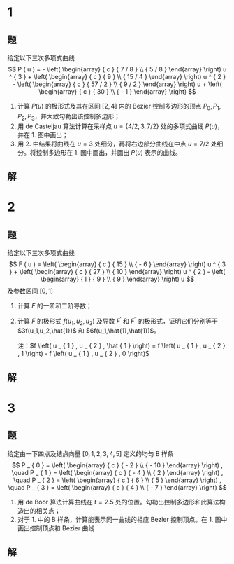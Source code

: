 # 1

## 题

给定以下三次多项式曲线
$$
P ( u ) = - \left( \begin{array} { c } { 7 / 8 } \\ { 5 / 8 } \end{array} \right) u ^ { 3 } + \left( \begin{array} { c } { 9 } \\ { 15 / 4 } \end{array} \right) u ^ { 2 } - \left( \begin{array} { c } { 57 / 2 } \\ { 9 / 2 } \end{array} \right) u + \left( \begin{array} { c } { 30 } \\ { - 1 } \end{array} \right)
$$

1. 计算 $P(u)$ 的极形式及其在区间 $[2,4]$ 内的 Bezier 控制多边形的顶点 $P_0,P_1,P_2,P_3$，并大致勾勒出该控制多边形；
2. 用 de Casteljau 算法计算在采样点 $u=\{4/2,3,7/2\}$ 处的多项式曲线 $P(u)$，并在 1.  图中画出；
3. 用 2. 中结果将曲线在 $u=3$ 处细分，再将右边部分曲线在中点 $u=7/2$ 处细分。将控制多边形在 1. 图中画出，并画出 $P(u)$ 表示的曲线。

## 解

# 2

## 题

给定以下三次多项式曲线
$$
F ( u ) = \left( \begin{array} { c } { 15 } \\ { - 6 } \end{array} \right) u ^ { 3 } + \left( \begin{array} { c } { 27 } \\ { 10 } \end{array} \right) u ^ { 2 } - \left( \begin{array} { l } { 9 } \\ { 9 } \end{array} \right) u
$$
及参数区间 $[0,1]$ 

1. 计算 $F$ 的一阶和二阶导数；

2. 计算 $F$ 的极形式 $f(u_1,u_2,u_3)$ 及导数 $F^\prime$ 和 $F^{\prime\prime}$ 的极形式，证明它们分别等于 $3f(u_1,u_2,\hat{1})$ 和 $6f(u_1,\hat{1},\hat{1})$。

   注：$f \left( u _ { 1 } , u _ { 2 } , \hat { 1 } \right) = f \left( u _ { 1 } , u _ { 2 } , 1 \right) - f \left( u _ { 1 } , u _ { 2 } , 0 \right)$ 

## 解

# 3

## 题

给定由一下四点及结点向量 $[0,1,2,3,4,5]$ 定义的均匀 B 样条
$$
P _ { 0 } = \left( \begin{array} { c } { - 2 } \\ { - 10 } \end{array} \right) , \quad P _ { 1 } = \left( \begin{array} { c } { - 4 } \\ { 2 } \end{array} \right) , \quad P _ { 2 } = \left( \begin{array} { c } { 6 } \\ { 5 } \end{array} \right) , \quad P _ { 3 } = \left( \begin{array} { c } { 4 } \\ { - 7 } \end{array} \right)
$$

1. 用 de Boor 算法计算曲线在 $t=2.5$ 处的位置。勾勒出控制多边形和此算法构造出的相关点；
2. 对于 1. 中的 B 样条，计算能表示同一曲线的相应 Bezier 控制顶点。在 1. 图中画出控制顶点和 Bezier 曲线

## 解


